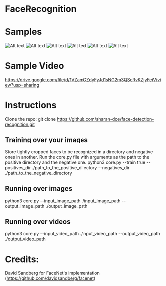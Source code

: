 # FaceRecognition

# Samples
![Alt text](https://github.com/sharan-dce/face-detection-recognition/blob/master/samples/test_image_1.jpg)
![Alt text](https://github.com/sharan-dce/face-detection-recognition/blob/master/samples/test_image_2.jpg)
![Alt text](https://github.com/sharan-dce/face-detection-recognition/blob/master/samples/test_image_3.jpg)
![Alt text](https://github.com/sharan-dce/face-detection-recognition/blob/master/samples/test_image_4.jpg)
![Alt text](https://github.com/sharan-dce/face-detection-recognition/blob/master/samples/test_image_5.jpg)
![Alt text](https://github.com/sharan-dce/face-detection-recognition/blob/master/samples/test_image_6.png)

# Sample Video
https://drive.google.com/file/d/1VZamGZdyFyJd1sNG2m3QScRvKZjyFeiV/view?usp=sharing

# Instructions
Clone the repo:
git clone https://github.com/sharan-dce/face-detection-recognition.git

## Training over your images
Store tightly cropped faces to be recognized in a directory and negative ones in another.
Run the core.py file with arguments as the path to the positive directory and the negative one.
python3 core.py --train true --positives_dir ./path_to_the_positive_directory --negatives_dir ./path_to_the_negative_directory

## Running over images
python3 core.py --input_image_path ./input_image_path --output_image_path ./output_image_path

## Running over videos
python3 core.py --input_video_path ./input_video_path --output_video_path ./output_video_path

# Credits:
David Sandberg for FaceNet's implementation (https://github.com/davidsandberg/facenet)
